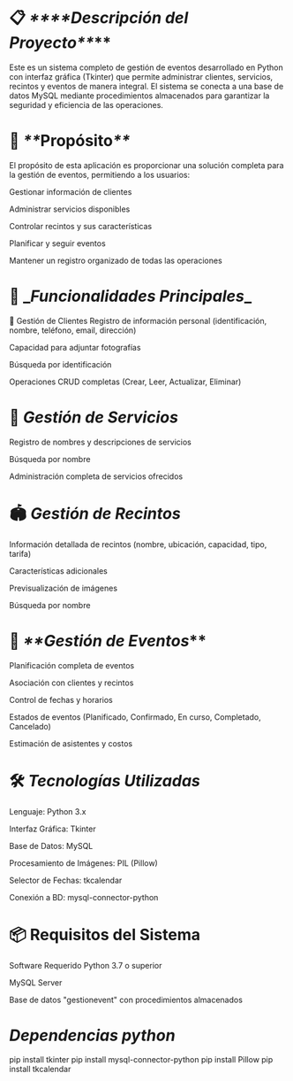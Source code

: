 # 📋 _****_Descripción del Proyecto_**_**

Este es un sistema completo de gestión de eventos desarrollado en Python con interfaz gráfica (Tkinter) que permite administrar clientes, servicios, recintos y eventos de manera integral. El sistema se conecta a una base de datos MySQL mediante procedimientos almacenados para garantizar la seguridad y eficiencia de las operaciones.

# 🎯 _**_****Propósito**_**_**

El propósito de esta aplicación es proporcionar una solución completa para la gestión de eventos, permitiendo a los usuarios:

Gestionar información de clientes

Administrar servicios disponibles

Controlar recintos y sus características

Planificar y seguir eventos

Mantener un registro organizado de todas las operaciones

# 🚀 **_**_Funcionalidades Principales_**_**

👥 Gestión de Clientes
Registro de información personal (identificación, nombre, teléfono, email, dirección)

Capacidad para adjuntar fotografías

Búsqueda por identificación

Operaciones CRUD completas (Crear, Leer, Actualizar, Eliminar)

# 🔧 _**Gestión de Servicios**_

Registro de nombres y descripciones de servicios

Búsqueda por nombre

Administración completa de servicios ofrecidos

# 🏟️ _**Gestión de Recintos**_

Información detallada de recintos (nombre, ubicación, capacidad, tipo, tarifa)

Características adicionales

Previsualización de imágenes

Búsqueda por nombre

# 🎉 _**Gestión de Eventos_**

Planificación completa de eventos

Asociación con clientes y recintos

Control de fechas y horarios

Estados de eventos (Planificado, Confirmado, En curso, Completado, Cancelado)

Estimación de asistentes y costos

# 🛠️ **_Tecnologías Utilizadas_**

Lenguaje: Python 3.x

Interfaz Gráfica: Tkinter

Base de Datos: MySQL

Procesamiento de Imágenes: PIL (Pillow)

Selector de Fechas: tkcalendar

Conexión a BD: mysql-connector-python

# 📦 **Requisitos del Sistema**

Software Requerido
Python 3.7 o superior

MySQL Server

Base de datos "gestionevent" con procedimientos almacenados

# _**Dependencias python**_ 

pip install tkinter
pip install mysql-connector-python
pip install Pillow
pip install tkcalendar
